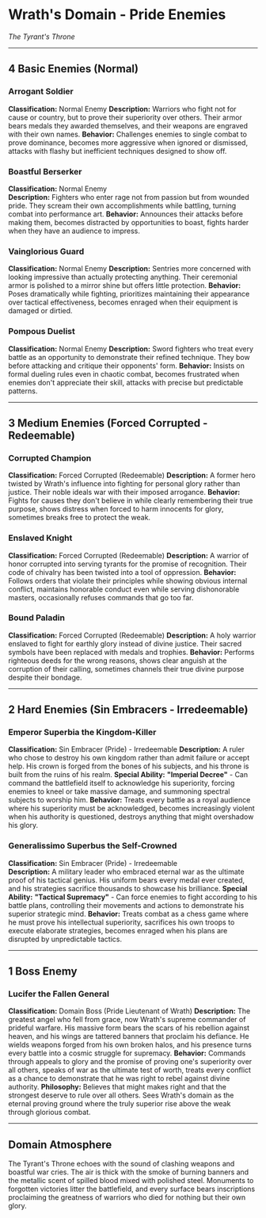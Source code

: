 # Wrath's Domain - Pride Enemies
*The Tyrant's Throne*

---

## **4 Basic Enemies (Normal)**

### **Arrogant Soldier**
**Classification:** Normal Enemy
**Description:** Warriors who fight not for cause or country, but to prove their superiority over others. Their armor bears medals they awarded themselves, and their weapons are engraved with their own names.
**Behavior:** Challenges enemies to single combat to prove dominance, becomes more aggressive when ignored or dismissed, attacks with flashy but inefficient techniques designed to show off.

### **Boastful Berserker**
**Classification:** Normal Enemy  
**Description:** Fighters who enter rage not from passion but from wounded pride. They scream their own accomplishments while battling, turning combat into performance art.
**Behavior:** Announces their attacks before making them, becomes distracted by opportunities to boast, fights harder when they have an audience to impress.

### **Vainglorious Guard**
**Classification:** Normal Enemy
**Description:** Sentries more concerned with looking impressive than actually protecting anything. Their ceremonial armor is polished to a mirror shine but offers little protection.
**Behavior:** Poses dramatically while fighting, prioritizes maintaining their appearance over tactical effectiveness, becomes enraged when their equipment is damaged or dirtied.

### **Pompous Duelist**
**Classification:** Normal Enemy
**Description:** Sword fighters who treat every battle as an opportunity to demonstrate their refined technique. They bow before attacking and critique their opponents' form.
**Behavior:** Insists on formal dueling rules even in chaotic combat, becomes frustrated when enemies don't appreciate their skill, attacks with precise but predictable patterns.

---

## **3 Medium Enemies (Forced Corrupted - Redeemable)**

### **Corrupted Champion**
**Classification:** Forced Corrupted (Redeemable)
**Description:** A former hero twisted by Wrath's influence into fighting for personal glory rather than justice. Their noble ideals war with their imposed arrogance.
**Behavior:** Fights for causes they don't believe in while clearly remembering their true purpose, shows distress when forced to harm innocents for glory, sometimes breaks free to protect the weak.

### **Enslaved Knight**
**Classification:** Forced Corrupted (Redeemable)
**Description:** A warrior of honor corrupted into serving tyrants for the promise of recognition. Their code of chivalry has been twisted into a tool of oppression.
**Behavior:** Follows orders that violate their principles while showing obvious internal conflict, maintains honorable conduct even while serving dishonorable masters, occasionally refuses commands that go too far.

### **Bound Paladin**
**Classification:** Forced Corrupted (Redeemable)
**Description:** A holy warrior enslaved to fight for earthly glory instead of divine justice. Their sacred symbols have been replaced with medals and trophies.
**Behavior:** Performs righteous deeds for the wrong reasons, shows clear anguish at the corruption of their calling, sometimes channels their true divine purpose despite their bondage.

---

## **2 Hard Enemies (Sin Embracers - Irredeemable)**

### **Emperor Superbia the Kingdom-Killer**
**Classification:** Sin Embracer (Pride) - Irredeemable
**Description:** A ruler who chose to destroy his own kingdom rather than admit failure or accept help. His crown is forged from the bones of his subjects, and his throne is built from the ruins of his realm.
**Special Ability:** **"Imperial Decree"** - Can command the battlefield itself to acknowledge his superiority, forcing enemies to kneel or take massive damage, and summoning spectral subjects to worship him.
**Behavior:** Treats every battle as a royal audience where his superiority must be acknowledged, becomes increasingly violent when his authority is questioned, destroys anything that might overshadow his glory.

### **Generalissimo Superbus the Self-Crowned**
**Classification:** Sin Embracer (Pride) - Irredeemable  
**Description:** A military leader who embraced eternal war as the ultimate proof of his tactical genius. His uniform bears every medal ever created, and his strategies sacrifice thousands to showcase his brilliance.
**Special Ability:** **"Tactical Supremacy"** - Can force enemies to fight according to his battle plans, controlling their movements and actions to demonstrate his superior strategic mind.
**Behavior:** Treats combat as a chess game where he must prove his intellectual superiority, sacrifices his own troops to execute elaborate strategies, becomes enraged when his plans are disrupted by unpredictable tactics.

---

## **1 Boss Enemy**

### **Lucifer the Fallen General** 
**Classification:** Domain Boss (Pride Lieutenant of Wrath)
**Description:** The greatest angel who fell from grace, now Wrath's supreme commander of prideful warfare. His massive form bears the scars of his rebellion against heaven, and his wings are tattered banners that proclaim his defiance. He wields weapons forged from his own broken halos, and his presence turns every battle into a cosmic struggle for supremacy.
**Behavior:** Commands through appeals to glory and the promise of proving one's superiority over all others, speaks of war as the ultimate test of worth, treats every conflict as a chance to demonstrate that he was right to rebel against divine authority.
**Philosophy:** Believes that might makes right and that the strongest deserve to rule over all others. Sees Wrath's domain as the eternal proving ground where the truly superior rise above the weak through glorious combat.

---

## **Domain Atmosphere**
The Tyrant's Throne echoes with the sound of clashing weapons and boastful war cries. The air is thick with the smoke of burning banners and the metallic scent of spilled blood mixed with polished steel. Monuments to forgotten victories litter the battlefield, and every surface bears inscriptions proclaiming the greatness of warriors who died for nothing but their own glory.